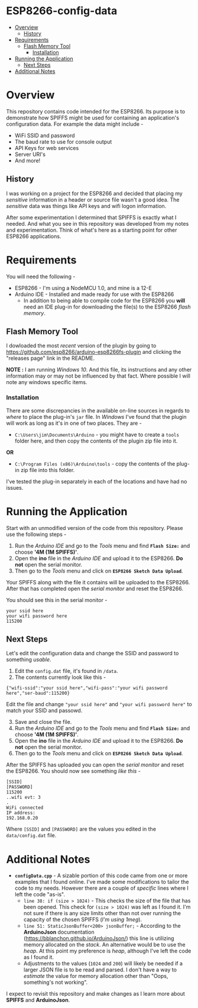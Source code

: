 # ESP8266-config-data

* [Overview](https://bitbucket.org/jxmot/esp8266-config-data/overview#markdown-header-overview)
    * [History](https://bitbucket.org/jxmot/esp8266-config-data/overview#markdown-header-history)
* [Requirements](https://bitbucket.org/jxmot/esp8266-config-data/overview#markdown-header-requirements)
    * [Flash Memory Tool](https://bitbucket.org/jxmot/esp8266-config-data/overview#markdown-header-flash-memory-tool)
        * [Installation](https://bitbucket.org/jxmot/esp8266-config-data/overview#markdown-header-installation)
* [Running the Application](https://bitbucket.org/jxmot/esp8266-config-data/overview#markdown-header-running-the-application)
    * [Next Steps](https://bitbucket.org/jxmot/esp8266-config-data/overview#markdown-header-next-steps)
* [Additional Notes](https://bitbucket.org/jxmot/esp8266-config-data/overview#markdown-header-additional-notes)

# Overview

This repository contains code intended for the ESP8266. Its purpose is to demonstrate how SPIFFS might be used for containing an application's configuration data. For example the data might include - 

* WiFi SSID and password
* The baud rate to use for console output
* API Keys for web services
* Server URI's
* And more!

## History

I was working on a project for the ESP8266 and decided that placing my *sensitive* information in a header or source file wasn't a good idea. The *sensitive* data was things like API keys and wifi logon information.

After some experimentation I determined that SPIFFS is exactly what I needed. And what you see in this repository was developed from my notes and experimentation. Think of what's here as a starting point for other ESP8266 applications.

# Requirements

You will need the following - 

* ESP8266 - I'm using a NodeMCU 1.0, and mine is a 12-E
* Arduino IDE - Installed and made ready for use with the ESP8266
    * In addition to being able to compile code for the ESP8266 you **will** need an IDE plug-in for downloading the file(s) to the ESP8266 *flash memory*.
    
## Flash Memory Tool

I dowloaded the most *recent* version of the plugin by going to <https://github.com/esp8266/arduino-esp8266fs-plugin> and clicking the "releases page" link in the README.

**NOTE :** I am running *Windows 10*. And this file, its instructions and any other information may or may not be influenced by that fact. Where possible I will note any windows specific items.

### Installation

There are some discrepancies in the available on-line sources in regards to *where* to place the plug-in's `jar` file. In *Windows* I've found that the plugin will work as long as it's in one of two places. They are - 

* `C:\Users\jim\Documents\Arduino` - you might have to create a `tools` folder here, and then copy the contents of the plugin zip file into it.

**OR**

* `C:\Program Files (x86)\Arduino\tools` - copy the contents of the plug-in zip file into this folder.

I've tested the plug-in separately in each of the locations and have had no issues.

# Running the Application

Start with an unmodified version of the code from this repository. Please use the following steps - 

1) Run the *Arduino IDE* and go to the *Tools* menu and find **`Flash Size:`** and choose **'4M (1M SPIFFS)'**.
2) Open the **ino** file in the *Arduino IDE* and upload it to the ESP8266. **Do not** open the serial monitor.
3) Then go to the *Tools* menu and click on **`ESP8266 Sketch Data Upload`**.

Your SPIFFS along with the file it contains will be uploaded to the ESP8266. After that has completed open the *serial monitor* and reset the ESP8266. 

You should see this in the serial monitor - 

```
your ssid here
your wifi password here
115200
```

## Next Steps

Let's edit the configuration data and change the SSID and password to something *usable*.

1) Edit the `config.dat` file, it's found in `/data`.
2) The contents currently look like this - 

`{"wifi-ssid":"your ssid here","wifi-pass":"your wifi password here","ser-baud":115200}`

Edit the file and change `"your ssid here"` and `"your wifi password here"` to match your SSID and passowd.

3) Save and close the file.
4) Run the *Arduino IDE* and go to the *Tools* menu and find **`Flash Size:`** and choose **'4M (1M SPIFFS)'**.
5) Open the **ino** file in the *Arduino IDE* and upload it to the ESP8266. **Do not** open the serial monitor.
6) Then go to the *Tools* menu and click on **`ESP8266 Sketch Data Upload`**.

After the SPIFFS has uploaded you can open the *serial monitor* and reset the ESP8266. You should now see something *like this* - 

```
[SSID]
[PASSWORD]
115200
..wifi evt: 3
.
WiFi connected
IP address: 
192.168.0.20
```

Where `[SSID]` and `[PASSWORD]` are the values you edited in the `data/config.dat` file.

# Additional Notes

* **`configData.cpp`** - A sizable portion of this code came from one or more examples that I found online. I've made some modifications to tailor the code to my needs. However there are a couple of *specific* lines where I left the code "as-is".
    * `line 38: if (size > 1024)` - This checks the size of the file that has been opened. This check for `(size > 1024)` was left as I found it. I'm not sure if there is any size limits other than not over running the capacity of the chosen SPIFFS (*I'm using 1meg*).
    * `line 51: StaticJsonBuffer<200> jsonBuffer;` - According to the **ArduinoJson** documentation (<https://bblanchon.github.io/ArduinoJson/>) this line is utilizing memory allocated on the *stack*. An alternative would be to use the *heap*. At this point my preference is *heap*, although I've left the code as I found it.
    * Adjustments to the values (`1024` and `200`) will likely be needed if a larger JSON file is to be read and parsed. I don't have a way to *estimate* the value for memory allocation other than "Oops, something's not working".
    
I expect to revisit this repository and make changes as I learn more about **SPIFFS** and **ArduinoJson**.

